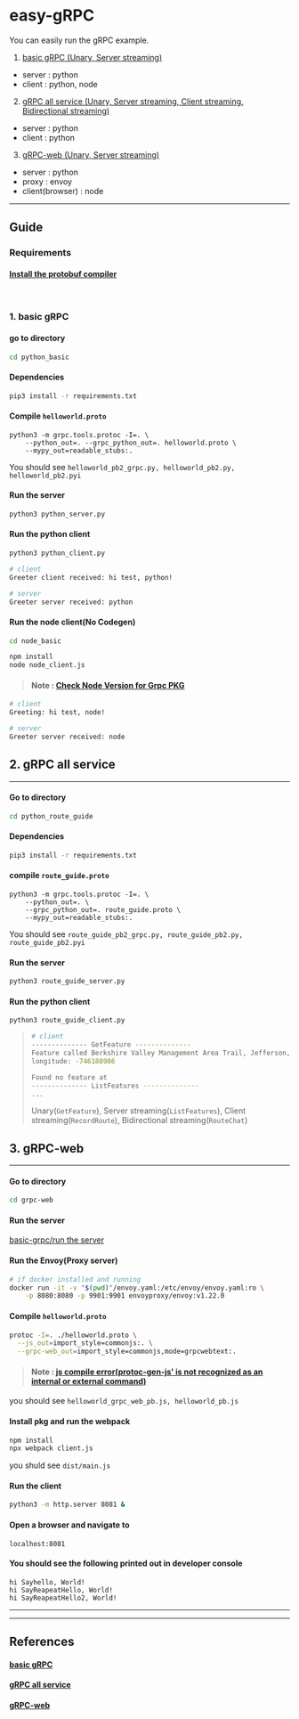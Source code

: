 # easy-gRPC
You can easily run the gRPC example.
1. [basic gRPC (Unary, Server streaming)](#1-basic-grpc)
- server : python
- client : python, node
2. [gRPC all service (Unary, Server streaming, Client streaming, Bidirectional streaming)](#2-grpc-all-service)
- server : python
- client : python
3. [gRPC-web (Unary, Server streaming)](#3-grpc-web)
- server : python
- proxy : envoy
- client(browser) : node
---
## Guide
### Requirements
#### [Install the protobuf compiler](https://grpc.io/docs/protoc-installation/)
&nbsp;
&nbsp;
### 1. basic gRPC
#### go to directory
```sh
cd python_basic
```
#### Dependencies
```sh
pip3 install -r requirements.txt
```
#### Compile `helloworld.proto`
```
python3 -m grpc.tools.protoc -I=. \
    --python_out=. --grpc_python_out=. helloworld.proto \
    --mypy_out=readable_stubs:.
```

You should see `helloworld_pb2_grpc.py, helloworld_pb2.py, helloworld_pb2.pyi`
#### Run the server
```sh
python3 python_server.py
```
#### Run the python client
```sh
python3 python_client.py
```
```sh
# client
Greeter client received: hi test, python!

# server
Greeter server received: python
```
#### Run the node client(No Codegen)
```sh
cd node_basic

npm install
node node_client.js
```
> #### Note : [Check Node Version for Grpc PKG](https://github.com/grpc/grpc-node/blob/master/PACKAGE-COMPARISON.md)
```sh
# client
Greeting: hi test, node!

# server
Greeter server received: node
```
## 2. gRPC all service
---
#### Go to directory
```sh
cd python_route_guide
```
#### Dependencies
```sh
pip3 install -r requirements.txt
```
#### compile `route_guide.proto`
```
python3 -m grpc.tools.protoc -I=. \
    --python_out=. \
    --grpc_python_out=. route_guide.proto \
    --mypy_out=readable_stubs:.
```
You should see `route_guide_pb2_grpc.py, route_guide_pb2.py, route_guide_pb2.pyi`
#### Run the server
```sh
python3 route_guide_server.py
```
#### Run the python client
```sh
python3 route_guide_client.py
```
>```sh
># client
>-------------- GetFeature --------------
>Feature called Berkshire Valley Management Area Trail, Jefferson, NJ, USA at latitude: 409146138
>longitude: -746188906
>
>Found no feature at
>-------------- ListFeatures --------------
>...
>```
>Unary(`GetFeature`), Server streaming(`ListFeatures`), Client streaming(`RecordRoute`), Bidirectional streaming(`RouteChat`)

## 3. gRPC-web
---
#### Go to directory
```sh
cd grpc-web
```
#### Run the server
[basic-grpc/run the server](#run-the-server)

#### Run the Envoy(Proxy server)
```sh
# if docker installed and running
docker run -it -v "$(pwd)"/envoy.yaml:/etc/envoy/envoy.yaml:ro \
    -p 8080:8080 -p 9901:9901 envoyproxy/envoy:v1.22.0
```
#### Compile `helloworld.proto`
```sh
protoc -I=. ./helloworld.proto \
  --js_out=import_style=commonjs:. \
  --grpc-web_out=import_style=commonjs,mode=grpcwebtext:.
```
> #### Note : [js compile error(protoc-gen-js' is not recognized as an internal or external command)](https://github.com/protocolbuffers/protobuf-javascript/issues/127)

you should see `helloworld_grpc_web_pb.js, helloworld_pb.js`

#### Install pkg and run the webpack
```sh
npm install
npx webpack client.js
```
you shuld see `dist/main.js`
#### Run the client
```sh
python3 -m http.server 8081 &
```

#### Open a browser and navigate to
```text
localhost:8081
```

#### You should see the following printed out in developer console
```text
hi Sayhello, World!
hi SayReapeatHello, World!
hi SayReapeatHello2, World!
```

---
---
## References
#### [basic gRPC](https://github.com/grpc/grpc/tree/master/examples/python/helloworld)
#### [gRPC all service](https://github.com/grpc/grpc/tree/master/examples/python/route_guide)
#### [gRPC-web](https://github.com/grpc/grpc-web/tree/master/net/grpc/gateway/examples/helloworld)
